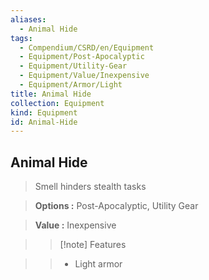 ```yaml
---
aliases:
  - Animal Hide
tags:
  - Compendium/CSRD/en/Equipment
  - Equipment/Post-Apocalyptic
  - Equipment/Utility-Gear
  - Equipment/Value/Inexpensive
  - Equipment/Armor/Light
title: Animal Hide
collection: Equipment
kind: Equipment
id: Animal-Hide
---
```

## Animal Hide    
    
>Smell hinders stealth tasks    
> **Options :** Post-Apocalyptic, Utility Gear    
> **Value :** Inexpensive    
>>[!note] Features    
>> - Light armor
